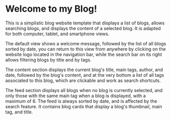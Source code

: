 # Welcome to my Blog!

This is a simplistic blog website template that displays a list of blogs, allows searching blogs, and displays the content of a selected blog. It is adapted for both computer, tablet, and smartphone views.

The default view shows a welcome message, followed by the list of all blogs sorted by date, you can return to this view from anywhere by clicking on the website logo located in the navigation bar, while the search bar on its right allows filtering blogs by title and by tags.

The content section displays the current blog's title, main tags, author, and date, followed by the blog's content, and at the very bottom a list of all tags associated to this blog, which are clickable and work as search shortcuts.

The feed section displays all blogs when no blog is currently selected, and only those with the same main tag when a blog is displayed, with a maximum of 6. The feed is always sorted by date, and is affected by the search feature. It contains blog cards that display a blog's thumbnail, main tag, and title.